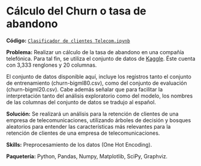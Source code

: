 # Cálculo del Churn o tasa de abandono

**Código:** [`Clasificador de clientes Telecom.ipynb`](https://github.com/ElAleph25/Projectos-del-Portafolio-/blob/main/Regresi%C3%B3nLog%C3%ADstica/Regresio%CC%81n%20logi%CC%81stica%20para%20clasificacio%CC%81n%20de%20resen%CC%83as.ipynb)

**Problema:** Realizar un cálculo de la tasa de abandono en una compañía telefónica. Para tal fin, se utiliza el conjunto de datos de [Kaggle](https://www.kaggle.com/datasets/mnassrib/telecom-churn-datasets?datasetId=255093&sortBy=voteCount&select=churn-bigml-80.csv). Éste cuenta con 3,333 renglones y 20 columnas.

El conjunto de datos disponible aquí, incluye los registros tanto el conjunto de entrenamiento (churn-bigml80.csv), como del conjunto de evaluación (churn-bigml20.csv).
Cabe además señalar que para facilitar la interpretación tanto del análisis exploratorio como del modelo, los nombres de las columnas del conjunto de datos se tradujo al español. 

**Solución:** Se realizará un análisis para la retención de clientes de una empresa de telecomunicaciones, utilizando árboles de decisión y bosques aleatorios para entender las características más relevantes para la retención de clientes de una empresa de telecomunicaciones.

**Skills:** Preprocesamiento de los datos (One Hot Encoding).

**Paquetería:** Python, Pandas, Numpy, Matplotlib, SciPy, Graphviz.
